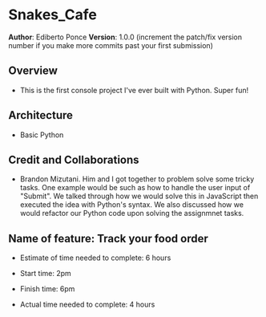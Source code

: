 # Snakes_Cafe

**Author**: Ediberto Ponce
**Version**: 1.0.0 (increment the patch/fix version number if you make more commits past your first submission)

## Overview

- This is the first console project I've ever built with Python. Super fun!


## Architecture

- Basic Python


## Credit and Collaborations

- Brandon Mizutani. Him and I got together to problem solve some tricky tasks. One example would be such as how to handle the user input of "Submit". We talked through how we would solve this in JavaScript then executed the idea with Python's syntax. We also discussed how we would refactor our Python code upon solving the assignmnet tasks.

## Name of feature: Track your food order

- Estimate of time needed to complete: 6 hours

- Start time: 2pm

- Finish time: 6pm

- Actual time needed to complete: 4 hours